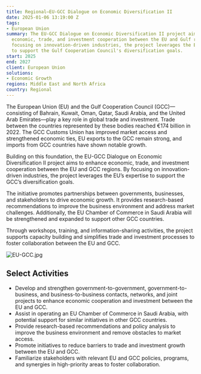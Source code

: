 ```yaml
---
title: Regional—EU-GCC Dialogue on Economic Diversification II
date: 2025-01-06 13:19:00 Z
tags:
- European Union
summary: The EU-GCC Dialogue on Economic Diversification II project aims to enhance
  economic, trade, and investment cooperation between the EU and Gulf regions. By
  focusing on innovation-driven industries, the project leverages the EU’s expertise
  to support the Gulf Cooperation Council's diversification goals.
start: 2025
end: 2027
client: European Union
solutions:
- Economic Growth
regions: Middle East and North Africa
country: Regional
---
```


The European Union (EU) and the Gulf Cooperation Council (GCC)—consisting of Bahrain, Kuwait, Oman, Qatar, Saudi Arabia, and the United Arab Emirates—play a key role in global trade and investment. Trade between the countries represented by these bodies reached €174 billion in 2022. The GCC Customs Union has improved market access and strengthened economic ties, EU exports to the GCC remain strong, and imports from GCC countries have shown notable growth.

Building on this foundation, the EU-GCC Dialogue on Economic Diversification II project aims to enhance economic, trade, and investment cooperation between the EU and GCC regions. By focusing on innovation-driven industries, the project leverages the EU’s expertise to support the GCC’s diversification goals.

The initiative promotes partnerships between governments, businesses, and stakeholders to drive economic growth. It provides research-based recommendations to improve the business environment and address market challenges. Additionally, the EU Chamber of Commerce in Saudi Arabia will be strengthened and expanded to support other GCC countries.

Through workshops, training, and information-sharing activities, the project supports capacity building and simplifies trade and investment processes to foster collaboration between the EU and GCC.

![EU-GCC.jpg](/uploads/EU-GCC.jpg)

## Select Activities

* Develop and strengthen government-to-government, government-to-business, and business-to-business contacts, networks, and joint projects to enhance economic cooperation and investment between the EU and GCC.
* Assist in operating an EU Chamber of Commerce in Saudi Arabia, with potential support for similar initiatives in other GCC countries.
* Provide research-based recommendations and policy analysis to improve the business environment and remove obstacles to market access.
* Promote initiatives to reduce barriers to trade and investment growth between the EU and GCC.
* Familiarize stakeholders with relevant EU and GCC policies, programs, and synergies in high-priority areas to foster collaboration.